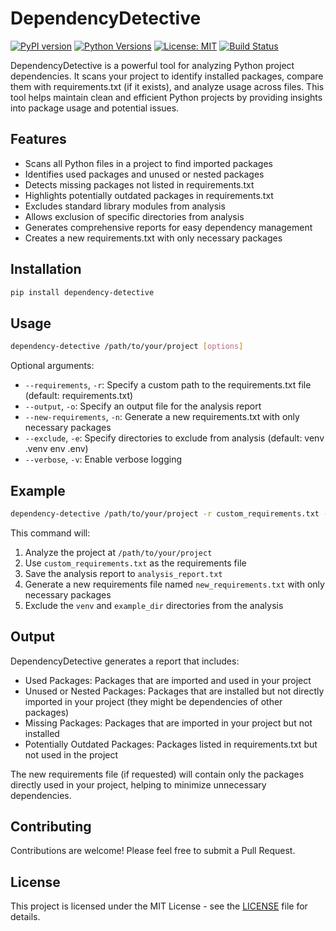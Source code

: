 # DependencyDetective

[![PyPI version](https://badge.fury.io/py/dependency-detective.svg)](https://badge.fury.io/py/dependency-detective)
[![Python Versions](https://img.shields.io/pypi/pyversions/dependency-detective.svg)](https://pypi.org/project/dependency-detective/)
[![License: MIT](https://img.shields.io/badge/License-MIT-yellow.svg)](https://opensource.org/licenses/MIT)
[![Build Status](https://github.com/RealWorga/DependencyDetective/workflows/Python%20package/badge.svg)](https://github.com/RealWorga/DependencyDetective/actions)

DependencyDetective is a powerful tool for analyzing Python project dependencies. It scans your project to identify installed packages, compare them with requirements.txt (if it exists), and analyze usage across files. This tool helps maintain clean and efficient Python projects by providing insights into package usage and potential issues.

## Features

- Scans all Python files in a project to find imported packages
- Identifies used packages and unused or nested packages
- Detects missing packages not listed in requirements.txt
- Highlights potentially outdated packages in requirements.txt
- Excludes standard library modules from analysis
- Allows exclusion of specific directories from analysis
- Generates comprehensive reports for easy dependency management
- Creates a new requirements.txt with only necessary packages

## Installation

```bash
pip install dependency-detective
```

## Usage

```bash
dependency-detective /path/to/your/project [options]
```

Optional arguments:
- `--requirements`, `-r`: Specify a custom path to the requirements.txt file (default: requirements.txt)
- `--output`, `-o`: Specify an output file for the analysis report
- `--new-requirements`, `-n`: Generate a new requirements.txt with only necessary packages
- `--exclude`, `-e`: Specify directories to exclude from analysis (default: venv .venv env .env)
- `--verbose`, `-v`: Enable verbose logging

## Example

```bash
dependency-detective /path/to/your/project -r custom_requirements.txt -o analysis_report.txt -n new_requirements.txt -e venv example_dir
```

This command will:
1. Analyze the project at `/path/to/your/project`
2. Use `custom_requirements.txt` as the requirements file
3. Save the analysis report to `analysis_report.txt`
4. Generate a new requirements file named `new_requirements.txt` with only necessary packages
5. Exclude the `venv` and `example_dir` directories from the analysis

## Output

DependencyDetective generates a report that includes:

- Used Packages: Packages that are imported and used in your project
- Unused or Nested Packages: Packages that are installed but not directly imported in your project (they might be dependencies of other packages)
- Missing Packages: Packages that are imported in your project but not installed
- Potentially Outdated Packages: Packages listed in requirements.txt but not used in the project

The new requirements file (if requested) will contain only the packages directly used in your project, helping to minimize unnecessary dependencies.

## Contributing

Contributions are welcome! Please feel free to submit a Pull Request.

## License

This project is licensed under the MIT License - see the [LICENSE](LICENSE) file for details.